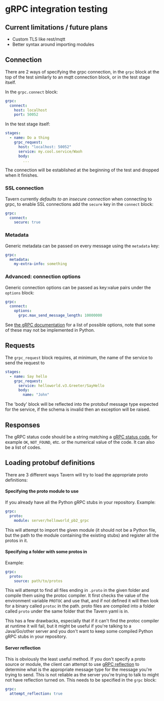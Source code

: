 # gRPC integration testing

## Current limitations / future plans

- Custom TLS like rest/mqtt
- Better syntax around importing modules

## Connection

There are 2 ways of specifying the grpc connection, in the `grpc` block at the top of the test similarly to an mqtt
connection block, or in the test stage itself.

In the `grpc.connect` block:

```yaml
grpc:
  connect:
    host: localhost
    port: 50052
```

In the test stage itself:

```yaml
stages:
  - name: Do a thing
    grpc_request:
      host: "localhost: 50052"
      service: my.cool.service/Waoh
      body:
        ...
```

The connection will be established at the beginning of the test and dropped when it finishes.

### SSL connection

Tavern currently _defaults to an insecure connection_ when connecting to grpc, to enable SSL connections add
the `secure` key in the `connect` block:

```yaml
grpc:
  connect:
    secure: true
```

### Metadata

Generic metadata can be passed on every message using the `metadata` key:

```yaml
grpc:
  metadata:
    my-extra-info: something
```

### Advanced: connection options

Generic connection options can be passed as key:value pairs under the `options` block:

```yaml
grpc:
  connect:
    options:
      grpc.max_send_message_length: 10000000
```

See [the gRPC documentation](https://grpc.github.io/grpc/core/group__grpc__arg__keys.html) for a list of possible
options, note that some of these may not be implemented in Python.

## Requests

The `grpc_request` block requires, at minimum, the name of the service to send the request to

```yaml
stages:
  - name: Say hello
    grpc_request:
      service: helloworld.v3.Greeter/SayHello
      body:
        name: "John"
```

The 'body' block will be reflected into the protobuf message type expected for the service, if the schema is invalid
then an exception will be raised.

## Responses

The gRPC status code should be a string matching
a [gRPC status code](https://grpc.github.io/grpc/core/md_doc_statuscodes.html), for
example `OK`, `NOT_FOUND`, etc. or the numerical value of the code. It can also be a list of codes.

## Loading protobuf definitions

There are 3 different ways Tavern will try to load the appropriate proto definitions:

#### Specifying the proto module to use

If you already have all the Python gRPC stubs in your repository. Example:

```yaml
grpc:
  proto:
    module: server/helloworld_pb2_grpc
```

This will attempt to import the given module (it should not be a Python file, but the path to the module containing the
existing stubs) and register all the protos in it.

#### Specifying a folder with some protos in

Example:

```yaml
grpc:
  proto:
    source: path/to/protos
```

This will attempt to find all files ending in `.proto` in the given folder and compile them using
the protoc compiler. It first checks the value of the environment variable `PROTOC` and use that,
and if not defined it will then look for a binary called `protoc` in the path. proto files are
compiled into a folder called `proto` under the same folder that the Tavern yaml is in.

This has a few drawbacks, especially that if it can't find the protoc compiler at runtime it will
fail, but it might be useful if you're talking to a Java/Go/other server and you don't want to keep
some compiled Python gRPC stubs in your repository.

#### Server reflection

This is obviously the least useful method. If you don't specify a proto source or module, the client
can attempt to
use [gRPC reflection](https://github.com/grpc/grpc/blob/master/doc/server-reflection.md) to
determine what is the appropriate message type for the message you're trying to send. This is not
reliable as the server you're trying to talk to might not have reflection turned on. This needs to be specified in
the `grpc` block:

```yaml
grpc:
  attempt_reflection: true
```
